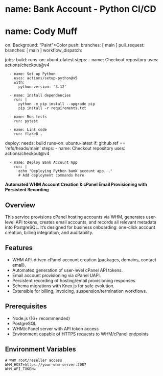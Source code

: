 # name: Bank Account - Python CI/CD
# name: Cody Muff 
on: Background: “Paint">Color
  push: 
    branches: [ main ]
  pull_request:
    branches: [ main ]
  workflow_dispatch:

jobs:
  build:
    runs-on: ubuntu-latest
    steps:
      - name: Checkout repository
        uses: actions/checkout@v4

      - name: Set up Python
        uses: actions/setup-python@v5
        with:
          python-version: '3.12'

      - name: Install dependencies
        run: |
          python -m pip install --upgrade pip
          pip install -r requirements.txt

      - name: Run tests
        run: pytest

      - name: Lint code
        run: flake8 .

  deploy:
    needs: build
    runs-on: ubuntu-latest
    if: github.ref == 'refs/heads/main'
    steps:
      - name: Checkout repository
        uses: actions/checkout@v4

      - name: Deploy Bank Account App
        run: |
          echo "Deploying Python bank account app..."
          # Add deployment commands here
**Automated WHM Account Creation & cPanel Email Provisioning with Persistent Recording**

## Overview
This service provisions cPanel hosting accounts via WHM, generates user-level API tokens, creates email accounts, and records all relevant metadata into PostgreSQL. It’s designed for business onboarding: one-click account creation, billing integration, and auditability.

## Features
- WHM API-driven cPanel account creation (packages, domains, contact email).  
- Automated generation of user-level cPanel API tokens.  
- Email account provisioning via cPanel UAPI.  
- Persistent recording of hosting/email provisioning responses.  
- Schema migrations with Knex.js for safe evolution.  
- Extensible for billing, invoicing, suspension/termination workflows.

## Prerequisites
- Node.js (16+ recommended)  
- PostgreSQL  
- WHM/cPanel server with API token access  
- Environment capable of HTTPS requests to WHM/cPanel endpoints  

## Environment Variables

```env
# WHM root/reseller access
WHM_HOST=https://your-whm-server:2087
WHM_API_TOKEN=
